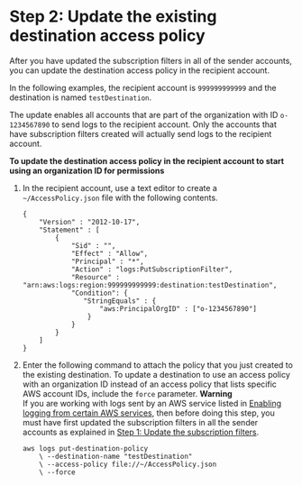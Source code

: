 # Step 2: Update the existing destination access policy<a name="Cross-Account-Log_Subscription-Update-policy"></a>

After you have updated the subscription filters in all of the sender accounts, you can update the destination access policy in the recipient account\.

In the following examples, the recipient account is `999999999999` and the destination is named `testDestination`\.

The update enables all accounts that are part of the organization with ID `o-1234567890` to send logs to the recipient account\. Only the accounts that have subscription filters created will actually send logs to the recipient account\.

**To update the destination access policy in the recipient account to start using an organization ID for permissions**

1. In the recipient account, use a text editor to create a `~/AccessPolicy.json` file with the following contents\.

   ```
   { 
       "Version" : "2012-10-17", 
       "Statement" : [ 
           { 
               "Sid" : "", 
               "Effect" : "Allow",
               "Principal" : "*",
               "Action" : "logs:PutSubscriptionFilter", 
               "Resource" : "arn:aws:logs:region:999999999999:destination:testDestination",
               "Condition": {
                  "StringEquals" : {
                      "aws:PrincipalOrgID" : ["o-1234567890"]
                   }
               }
           } 
       ] 
   }
   ```

1. Enter the following command to attach the policy that you just created to the existing destination\. To update a destination to use an access policy with an organization ID instead of an access policy that lists specific AWS account IDs, include the `force` parameter\.
**Warning**  
If you are working with logs sent by an AWS service listed in [Enabling logging from certain AWS services](AWS-logs-and-resource-policy.md), then before doing this step, you must have first updated the subscription filters in all the sender accounts as explained in [Step 1: Update the subscription filters](Cross-Account-Log_Subscription-Update-filter.md)\.

   ```
   aws logs put-destination-policy 
       \ --destination-name "testDestination" 
       \ --access-policy file://~/AccessPolicy.json
       \ --force
   ```